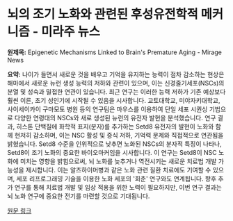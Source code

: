 # 뇌의 조기 노화와 관련된 후성유전학적 메커니즘 - 미라주 뉴스

**원제목:** Epigenetic Mechanisms Linked to Brain's Premature Aging - Mirage News

**요약:** 나이가 들면서 새로운 것을 배우고 기억을 유지하는 능력이 점차 감소하는 현상은 해마에서 새로운 뉴런 생성 능력의 저하와 관련이 있으며, 이는 신경줄기세포(NSCs)의 분열 및 성숙과 밀접한 연관이 있습니다.  최근 연구는 이러한 능력 저하가 기존 예상보다 훨씬 이른, 초기 성인기에 시작될 수 있음을 시사합니다.  교토대학교, 미야자키대학교, 사이세이카이 구마모토 병원 등의 연구팀은 마우스를 이용하여 단일 세포 시퀀싱 기법으로 다양한 연령대의 NSCs와 새로 생성된 뉴런의 유전자 발현을 분석했습니다.  연구 결과, 히스톤 단백질에 화학적 표지(분자)를 추가하는 Setd8 유전자의 발현이 노화와 함께 현저히 감소하며, 이는 NSC 활성 및 증식 저하, 기억력 문제와 직접적으로 연관됨을 밝혔습니다.  Setd8 수준을 인위적으로 낮추면 노화된 NSCs의 분자적 특징이 나타나, Setd8이 조기 노화의 중요한 바이오마커임을 시사합니다.  이 연구는 Setd8이 NSC 노화에 미치는 영향을 밝힘으로써, 뇌 노화를 늦추거나 역전시키는 새로운 치료법 개발 가능성을 제시합니다.  이는 알츠하이머병과 같은 노화 관련 질환 치료에도 기여할 수 있으며,  세포 리프로그래밍 기술을 이용한 노화 세포의 '회춘' 연구와도 연계됩니다.  향후 추가 연구를 통해 치료법 개발 및 임상 적용을 위한 노력이 필요하지만, 이번 연구 결과는 뇌 노화 연구에 중요한 전기를 마련할 것으로 기대됩니다.

[원문 링크](https://www.miragenews.com/epigenetic-mechanisms-linked-to-brains-1503001/)
